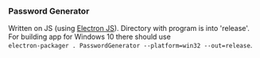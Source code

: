 
### Password Generator
Written on JS (using [Electron JS](https://www.electronjs.org)).
Directory with program  is into 'release'.  
For building app for Windows 10 there should use  
`electron-packager . PasswordGenerator --platform=win32 --out=release`.
